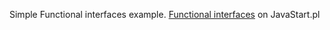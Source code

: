 Simple Functional interfaces example.
[Functional interfaces](http://javastart.pl/static/slownik/interfejs-funkcyjny/) on JavaStart.pl
